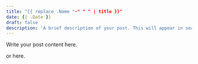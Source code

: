 ```yaml
---
title: "{{ replace .Name "-" " " | title }}"
date: {{ .Date }}
draft: false
description: 'A brief description of your post. This will appear in search results and social media previews.'
---
```


Write your post content here.


or here.
